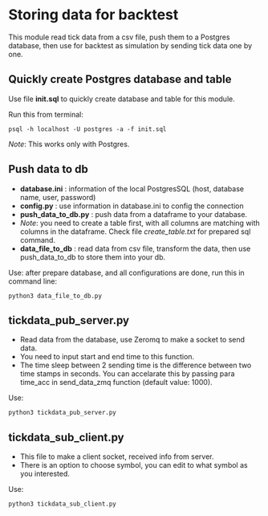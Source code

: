 # Storing data for backtest

This module read tick data from a csv file, push them to a Postgres database, then use for backtest as simulation by sending tick data one by one.

## Quickly create Postgres database and table

Use file **init.sql** to quickly create database and table for this module.

Run this from terminal:
```
psql -h localhost -U postgres -a -f init.sql
```
*Note*: This works only with Postgres.


## Push data to db

- **database.ini** : information of the local PostgresSQL (host, database name, user, password)
- **config.py** : use information in database.ini to config the connection
- **push_data_to_db.py** : push data from a dataframe to your database.
- *Note*: you need to create a table first, with all columns are matching with columns in the dataframe. Check file *create_table.txt* for prepared sql command.
- **data_file_to_db** : read data from csv file, transform the data, then use push_data_to_db to store them into your db.

Use: after prepare database, and all configurations are done, run this in command line:

```
python3 data_file_to_db.py
```

## tickdata_pub_server.py

- Read data from the database, use Zeromq to make a socket to send data.
- You need to input start and end time to this function.
- The time sleep between 2 sending time is the difference between two time stamps in seconds. You can accelarate this by passing para time_acc in send_data_zmq function (default value: 1000).

Use:
```
python3 tickdata_pub_server.py
```

## tickdata_sub_client.py

- This file to make a client socket, received info from server.
- There is an option to choose symbol, you can edit to what symbol as you interested.

Use:
```
python3 tickdata_sub_client.py
```
